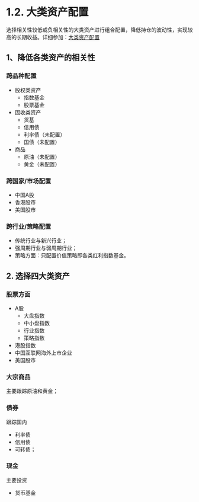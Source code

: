 # 1.2. 大类资产配置



选择相关性较低或负相关性的大类资产进行组合配置，降低持仓的波动性，实现较高的长期收益。详细参加：[大类资产配置](http://mp.weixin.qq.com/s?__biz=Mzg4NTE2ODA1MQ==&mid=2247483691&idx=1&sn=095eee0a7fe93ec172a3acef798336ad&chksm=cfac43f7f8dbcae1312b1080a2dd0680a4441d2ad1cedabfa9f292d94da9616a115244b077d9&scene=21#wechat_redirect)



## 1、降低各类资产的相关性



### 跨品种配置

- 股权类资产
  - 指数基金
  - 股票基金
- 固收类资产
  - 货基
  - 信用债
  - 利率债（未配置）
  - 国债（未配置）
- 商品
  - 原油（未配置）
  - 黄金（未配置）



###  跨国家/市场配置

- 中国A股
- 香港股市
- 美国股市



### 跨行业/策略配置

- 传统行业与新兴行业；
- 强周期行业与弱周期行业；
- 策略方面：只配置价值策略即各类红利指数基金。



## 2. 选择四大类资产



###  股票方面

- A股
  - 大盘指数
  - 中小盘指数
  - 行业指数
  - 策略指数
- 港股指数
- 中国互联网海外上市企业
- 美国股市



### 大宗商品

主要跟踪原油和黄金；



### 债券

跟踪国内
- 利率债
- 信用债
- 可转债；



### 现金

主要投资
- 货币基金

